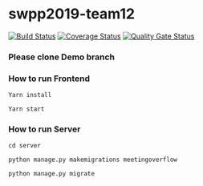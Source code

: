 # swpp2019-team12
[![Build Status](https://travis-ci.org/swsnu/swpp2019-team12.svg?branch=master)](https://travis-ci.org/swsnu/swpp2019-team12)
[![Coverage Status](https://coveralls.io/repos/github/swsnu/swpp2019-team12/badge.svg?branch=master)](https://coveralls.io/github/swsnu/swpp2019-team12?branch=master)
[![Quality Gate Status](https://sonarcloud.io/api/project_badges/measure?project=swsnu_swpp2019-team12&metric=alert_status)](https://sonarcloud.io/dashboard?id=swsnu_swpp2019-team12)

### Please clone Demo branch



### How to run Frontend
`Yarn install`

`Yarn start`



### How to run Server
`cd server`

`python manage.py makemigrations meetingoverflow`

`python manage.py migrate`
